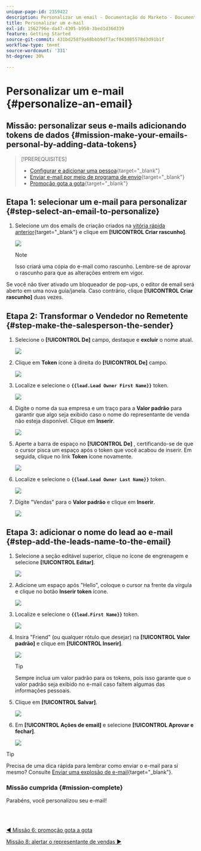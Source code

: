 ```yaml
---
unique-page-id: 2359422
description: Personalizar um email - Documentação do Marketo - Documentação do produto
title: Personalizar um e-mail
exl-id: 1562796e-da47-4305-b950-3bed1d36d339
feature: Getting Started
source-git-commit: 431bd258f9a68bbb9df7acf043085578d3d91b1f
workflow-type: tm+mt
source-wordcount: '331'
ht-degree: 30%

---
```


# Personalizar um e-mail {#personalize-an-email}

## Missão: personalizar seus e-mails adicionando tokens de dados {#mission-make-your-emails-personal-by-adding-data-tokens}

>[!PREREQUISITES]
>
>* [Configurar e adicionar uma pessoa](/help/marketo/getting-started/quick-wins/get-set-up-and-add-a-person.md){target="_blank"}
>* [Enviar e-mail por meio de programa de envio](/help/marketo/getting-started/quick-wins/send-an-email.md){target="_blank"}
>* [Promoção gota a gota](/help/marketo/getting-started/quick-wins/drip-drip-nurture.md){target="_blank"}

## Etapa 1: selecionar um e-mail para personalizar {#step-select-an-email-to-personalize}

1. Selecione um dos emails de criação criados na [vitória rápida anterior](/help/marketo/getting-started/quick-wins/drip-drip-nurture.md){target="_blank"} e clique em **[!UICONTROL Criar rascunho]**.

   ![](assets/personalize-an-email-1.png)

   >[!NOTE]
   >
   >Isso criará uma cópia do e-mail como rascunho. Lembre-se de aprovar o rascunho para que as alterações entrem em vigor.

Se você não tiver ativado um bloqueador de pop-ups, o editor de email será aberto em uma nova guia/janela. Caso contrário, clique **[!UICONTROL Criar rascunho]** duas vezes.

## Etapa 2: Transformar o Vendedor no Remetente {#step-make-the-salesperson-the-sender}

1. Selecione o **[!UICONTROL De]** campo, destaque e **excluir** o nome atual.

   ![](assets/personalize-an-email-2.png)

1. Clique em **Token** ícone à direita do **[!UICONTROL De]** campo.

   ![](assets/personalize-an-email-3.png)

1. Localize e selecione o **`{{lead.Lead Owner First Name}}`** token.

   ![](assets/personalize-an-email-4.png)

1. Digite o nome da sua empresa e um traço para a **Valor padrão** para garantir que algo seja exibido caso o nome do representante de venda não esteja disponível. Clique em **Inserir**.

   ![](assets/personalize-an-email-5.png)

1. Aperte a barra de espaço no **[!UICONTROL De]** , certificando-se de que o cursor pisca um espaço após o token que você acabou de inserir. Em seguida, clique no link **Token** ícone novamente.

   ![](assets/personalize-an-email-6.png)

1. Localize e selecione o **`{{lead.Lead Owner Last Name}}`** token.

   ![](assets/personalize-an-email-7.png)

1. Digite &quot;Vendas&quot; para o **Valor padrão** e clique em **Inserir**.

   ![](assets/personalize-an-email-8.png)

## Etapa 3: adicionar o nome do lead ao e-mail {#step-add-the-leads-name-to-the-email}

1. Selecione a seção editável superior, clique no ícone de engrenagem e selecione **[!UICONTROL Editar]**.

   ![](assets/personalize-an-email-9.png)

1. Adicione um espaço após &quot;Hello&quot;, coloque o cursor na frente da vírgula e clique no botão **Inserir token** ícone.

   ![](assets/personalize-an-email-10.png)

1. Localize e selecione o **`{{lead.First Name}}`** token.

   ![](assets/personalize-an-email-11.png)

1. Insira &quot;Friend&quot; (ou qualquer rótulo que desejar) na **[!UICONTROL Valor padrão]** e clique em **[!UICONTROL Inserir]**.

   ![](assets/personalize-an-email-12.png)

   >[!TIP]
   >
   >Sempre inclua um valor padrão para os tokens, pois isso garante que o valor padrão seja exibido no e-mail caso faltem algumas das informações pessoais.

1. Clique em **[!UICONTROL Salvar]**.

   ![](assets/personalize-an-email-13.png)

1. Em **[!UICONTROL Ações de email]** e selecione **[!UICONTROL Aprovar e fechar]**.

   ![](assets/personalize-an-email-14.png)

>[!TIP]
>
>Precisa de uma dica rápida para lembrar como enviar o e-mail para si mesmo? Consulte [Enviar uma explosão de e-mail](/help/marketo/getting-started/quick-wins/send-an-email.md){target="_blank"}.

### Missão cumprida {#mission-complete}

Parabéns, você personalizou seu e-mail! 

<br> 

[◄ Missão 6: promoção gota a gota](/help/marketo/getting-started/quick-wins/drip-drip-nurture.md)

[Missão 8: alertar o representante de vendas ►](/help/marketo/getting-started/quick-wins/alert-the-sales-rep.md)
